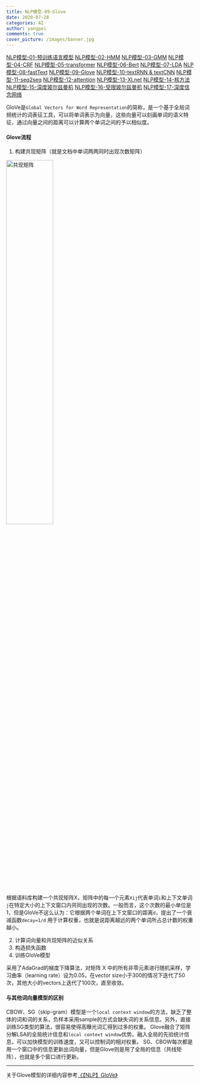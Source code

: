 ```yaml
---
title: NLP模型-09-Glove
date: 2020-07-28
categories: AI
author: yangpei
comments: true
cover_picture: /images/banner.jpg
---
```


[NLP模型-01-预训练语言模型](https://iloveyou11.github.io/2020/07/28/NLP%E6%A8%A1%E5%9E%8B-01-%E9%A2%84%E8%AE%AD%E7%BB%83%E8%AF%AD%E8%A8%80%E6%A8%A1%E5%9E%8B/)
[NLP模型-02-HMM](https://iloveyou11.github.io/2020/07/28/NLP%E6%A8%A1%E5%9E%8B-02-HMM/)
[NLP模型-03-GMM](https://iloveyou11.github.io/2020/07/28/NLP%E6%A8%A1%E5%9E%8B-03-GMM/)
[NLP模型-04-CRF](https://iloveyou11.github.io/2020/07/28/NLP%E6%A8%A1%E5%9E%8B-04-CRF/)
[NLP模型-05-transformer](https://iloveyou11.github.io/2020/07/28/NLP%E6%A8%A1%E5%9E%8B-05-transformer/)
[NLP模型-06-Bert](https://iloveyou11.github.io/2020/07/28/NLP%E6%A8%A1%E5%9E%8B-06-Bert/)
[NLP模型-07-LDA](https://iloveyou11.github.io/2020/07/28/NLP%E6%A8%A1%E5%9E%8B-07-LDA/)
[NLP模型-08-fastText](https://iloveyou11.github.io/2020/07/28/NLP%E6%A8%A1%E5%9E%8B-08-fastText/)
[NLP模型-09-Glove](https://iloveyou11.github.io/2020/07/28/NLP%E6%A8%A1%E5%9E%8B-09-Glove/)
[NLP模型-10-textRNN & textCNN](https://iloveyou11.github.io/2020/07/28/NLP%E6%A8%A1%E5%9E%8B-10-textRNN%20&%20textCNN/)
[NLP模型-11-seq2seq](https://iloveyou11.github.io/2020/07/28/NLP%E6%A8%A1%E5%9E%8B-11-seq2seq/)
[NLP模型-12-attention](https://iloveyou11.github.io/2020/07/28/NLP%E6%A8%A1%E5%9E%8B-12-attention/)
[NLP模型-13-XLnet](https://iloveyou11.github.io/2020/07/28/NLP%E6%A8%A1%E5%9E%8B-13-XLnet/)
[NLP模型-14-核方法](https://iloveyou11.github.io/2020/07/28/NLP%E6%A8%A1%E5%9E%8B-14-%E6%A0%B8%E6%96%B9%E6%B3%95/)
[NLP模型-15-深度玻尔兹曼机](https://iloveyou11.github.io/2020/07/28/NLP%E6%A8%A1%E5%9E%8B-15-%E6%B7%B1%E5%BA%A6%E7%8E%BB%E5%B0%94%E5%85%B9%E6%9B%BC%E6%9C%BA/)
[NLP模型-16-受限玻尔兹曼机](https://iloveyou11.github.io/2020/07/28/NLP%E6%A8%A1%E5%9E%8B-16-%E5%8F%97%E9%99%90%E7%8E%BB%E5%B0%94%E5%85%B9%E6%9B%BC%E6%9C%BA/)
[NLP模型-17-深度信念网络](https://iloveyou11.github.io/2020/07/28/NLP%E6%A8%A1%E5%9E%8B-17-%E6%B7%B1%E5%BA%A6%E4%BF%A1%E5%BF%B5%E7%BD%91%E7%BB%9C/)

GloVe是`Global Vectors for Word Representation`的简称，是一个基于全局词频统计的词表征工具，可以将单词表示为向量，这些向量可以刻画单词的语义特征，通过向量之间的距离可以计算两个单词之间的予以相似度。

#### Glove流程
1. 构建共现矩阵（就是文档中单词两两同时出现次数矩阵）

<img src="https://i.loli.net/2020/07/28/NxdB6MnUDhHlsik.png" alt="共现矩阵" width="50%" />

根据语料库构建一个共现矩阵X，矩阵中的每一个元素`Xij`代表单词`i`和上下文单词`j`在特定大小的上下文窗口内共同出现的次数。一般而言，这个次数的最小单位是1，但是GloVe不这么认为：它根据两个单词在上下文窗口的距离`d`，提出了一个衰减函数`decay=1/d` 用于计算权重，也就是说距离越远的两个单词所占总计数的权重越小。

2. 计算词向量和共现矩阵的近似关系
3. 构造损失函数
4. 训练GloVe模型

采用了AdaGrad的梯度下降算法，对矩阵 X 中的所有非零元素进行随机采样，学习曲率（learning rate）设为0.05，在vector size小于300的情况下迭代了50次，其他大小的vectors上迭代了100次，直至收敛。

#### 与其他词向量模型的区别

CBOW、SG（skip-gram）模型是一个`local context window`的方法，缺乏了整体的词和词的关系，负样本采用sample的方式会缺失词的关系信息。另外，直接训练SG类型的算法，很容易使得高曝光词汇得到过多的权重。
Glove融合了矩阵分解LSA的全局统计信息和`local context window`优势。融入全局的先验统计信息，可以加快模型的训练速度，又可以控制词的相对权重。
SG、CBOW每次都是用一个窗口中的信息更新出词向量，但是Glove则是用了全局的信息（共线矩阵），也就是多个窗口进行更新。

---

关于Glove模型的详细内容参考[《【NLP】GloVe》](http://mantchs.com/2019/08/24/NLP/GloVe/)